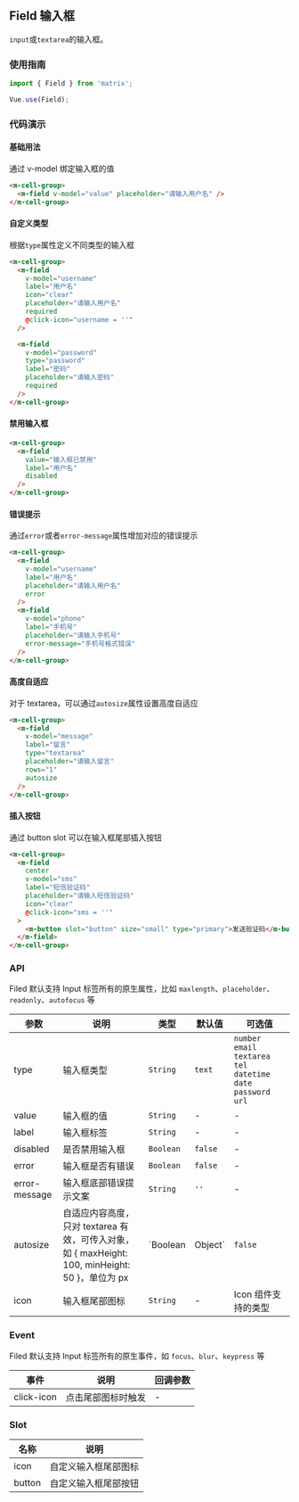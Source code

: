 ## Field 输入框

`input`或`textarea`的输入框。

### 使用指南
``` javascript
import { Field } from 'matrix';

Vue.use(Field);
```

### 代码演示

#### 基础用法
通过 v-model 绑定输入框的值

```html
<m-cell-group>
  <m-field v-model="value" placeholder="请输入用户名" />
</m-cell-group>
```

#### 自定义类型
根据`type`属性定义不同类型的输入框

```html
<m-cell-group>
  <m-field
    v-model="username"
    label="用户名"
    icon="clear"
    placeholder="请输入用户名"
    required
    @click-icon="username = ''"
  />

  <m-field
    v-model="password"
    type="password"
    label="密码"
    placeholder="请输入密码"
    required
  />
</m-cell-group>
```

#### 禁用输入框

```html
<m-cell-group>
  <m-field
    value="输入框已禁用"
    label="用户名"
    disabled
  />
</m-cell-group>
```

#### 错误提示
通过`error`或者`error-message`属性增加对应的错误提示

```html
<m-cell-group>
  <m-field
    v-model="username"
    label="用户名"
    placeholder="请输入用户名"
    error
  />
  <m-field
    v-model="phone"
    label="手机号"
    placeholder="请输入手机号"
    error-message="手机号格式错误"
  />
</m-cell-group>
```

#### 高度自适应
对于 textarea，可以通过`autosize`属性设置高度自适应

```html
<m-cell-group>
  <m-field
    v-model="message"
    label="留言"
    type="textarea"
    placeholder="请输入留言"
    rows="1"
    autosize
  />
</m-cell-group>
```

#### 插入按钮
通过 button slot 可以在输入框尾部插入按钮

```html
<m-cell-group>
  <m-field
    center
    v-model="sms"
    label="短信验证码"
    placeholder="请输入短信验证码"
    icon="clear"
    @click-icon="sms = ''"
  >
    <m-button slot="button" size="small" type="primary">发送验证码</m-button>
  </m-field>
</m-cell-group>
```

### API
Filed 默认支持 Input 标签所有的原生属性，比如 `maxlength`、`placeholder`、`readonly`、`autofocus` 等

| 参数 | 说明 | 类型 | 默认值 | 可选值 |
|-----------|-----------|-----------|-------------|-------------|
| type | 输入框类型 | `String` | `text` | `number` `email` `textarea` `tel` `datetime` `date` `password` `url` |
| value | 输入框的值 | `String` | - | - |
| label | 输入框标签 | `String` | - | - |
| disabled | 是否禁用输入框 | `Boolean` | `false` | - |
| error | 输入框是否有错误 | `Boolean` | `false` | - |
| error-message | 输入框底部错误提示文案 | `String` | `''` | - |
| autosize | 自适应内容高度，只对 textarea 有效，可传入对象，如 { maxHeight: 100, minHeight: 50 }，单位为 px | `Boolean | Object` | `false` | - |
| icon | 输入框尾部图标 | `String` | - |  Icon 组件支持的类型 |

### Event
Filed 默认支持 Input 标签所有的原生事件，如 `focus`、`blur`、`keypress` 等

| 事件 | 说明 | 回调参数 |
|-----------|-----------|-----------|
| click-icon | 点击尾部图标时触发 | - |

### Slot

| 名称 | 说明 |
|-----------|-----------|
| icon | 自定义输入框尾部图标 |
| button | 自定义输入框尾部按钮 |
